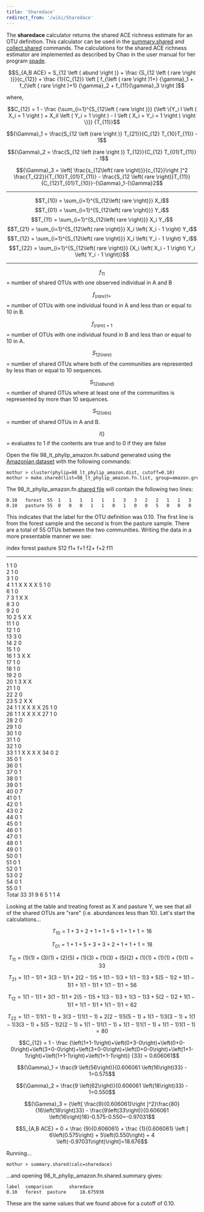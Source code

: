 ```yaml
---
title: 'Sharedace'
redirect_from: '/wiki/Sharedace'
---
```

The **sharedace** calculator returns the shared ACE
richness estimate for an OTU definition. This calculator can be used in
the [summary.shared](summary.shared) and
[collect.shared](collect.shared) commands. The calculations
for the shared ACE richness estimator are implemented as described by
Chao in the user manual for her program
[spade](https://chao.stat.nthu.edu.tw/SPADE_UserGuide.pdf).

$$S_{A,B ACE} = S_{12 \left ( abund \right )} + \frac {S_{12 \left ( rare \right )}}{c_{12}} + \frac {1}{C_{12}} \left [ f_{\left ( rare \right )1+} {\gamma}_1  + f_{\left ( rare \right )+1} {\gamma}_2 + f_{11}{\gamma}_3 \right ]$$

where,

$$C_{12} = 1 - \frac {\sum_{i=1}^{S_{12\left ( rare \right )}} {\left \{Y_i I \left ( X_i = 1 \right ) + X_iI \left ( Y_i = 1 \right ) - I \left ( X_i = Y_i = 1 \right ) \right \}}} {T_{11}}$$

$${\Gamma}_1 = \frac{S_{12 \left (rare \right )} T_{21}}{C_{12} T_{10}T_{11}} - 1$$

$${\Gamma}_2 = \frac{S_{12 \left (rare \right )} T_{12}}{C_{12} T_{01}T_{11}} - 1$$

$${\Gamma}_3 = \left[ \frac{s_{12\left( rare \right)}}{c_{12}}\right ]^2 \frac{T_{22}}{T_{10}T_{01}T_{11}} - \frac{S_{12 \left( rare \right)}T_{11}}{C_{12}T_{01}T_{10}}-{\Gamma}_1-{\Gamma}2$$

  ---------------------------------------------------------------------------------- -----------------------------------------------------------------------------------------------------------
  $$T_{10} = \sum_{i=1}^{S_{12\left( rare \right)}} X_i$$                              $$T_{01} = \sum_{i=1}^{S_{12\left( rare \right)}} Y_i$$
  $$T_{11} = \sum_{i=1}^{S_{12\left( rare \right)}} X_i Y_i$$                          $$T_{21} = \sum_{i=1}^{S_{12\left( rare \right)}} X_i \left( X_i - 1 \right) Y_i$$
  $$T_{12} = \sum_{i=1}^{S_{12\left( rare \right)}} X_i \left( Y_i - 1 \right) Y_i$$   $$T_{22} = \sum_{i=1}^{S_{12\left( rare \right)}} {X_i \left( X_i - 1 \right) Y_i \left( Y_i - 1 \right)}$$
  ---------------------------------------------------------------------------------- -----------------------------------------------------------------------------------------------------------

$$f_{11}$$ = number of shared OTUs with one observed individual in A and B

$$f_{\left(rare \right)1+}$$ = number of OTUs with one individual found in
A and less than or equal to 10 in B.

$$f_{\left(rare \right)+1}$$ = number of OTUs with one individual found in
B and less than or equal to 10 in A.

$$S_{12\left(rare\right)}$$ = number of shared OTUs where both of the
communities are represented by less than or equal to 10 sequences.

$$S_{12\left(abund\right)}$$ = number of shared OTUs where at least one of
the communities is represented by more than 10 sequences.

$$S_{12\left(obs\right)}$$ = number of shared OTUs in A and B.

$$I\left(\right)$$ = evaluates to 1 if the contents are true and to 0 if
they are false

Open the file 98\_lt\_phylip\_amazon.fn.sabund generated using the [
Amazonian dataset](https://mothur.s3.us-east-2.amazonaws.com/wiki/amazondata.zip) with the following
commands:

    mothur > cluster(phylip=98_lt_phylip_amazon.dist, cutoff=0.10)
    mothur > make.shared(list=98_lt_phylip_amazon.fn.list, group=amazon.groups, label=0.10)

The 98\_lt\_phylip\_amazon.fn.[shared file](shared_file) will
contain the following two lines:

    0.10   forest  55  1   1   1   1   1   1   3   3   2   2   1   1   3   2   1   1   1   1   2   1   1   2   5   1   1   1   1   2   1   1   1   1   1   0   0   0   0   0   0   0   0   0   0   0   0   0   0   0   0   0   0   0   0   0   0   
    0.10   pasture 55  0   0   0   1   1   0   1   0   0   5   0   0   0   0   0   2   0   0   0   3   0   0   2   1   0   1   0   0   0   0   0   0   1   2   1   1   1   1   1   7   1   1   2   1   1   1   1   1   1   1   1   1   2   1   1   

This indicates that the label for the OTU definition was 0.10. The first
line is from the forest sample and the second is from the pasture
sample. There are a total of 55 OTUs between the two communities.
Writing the data in a more presentable manner we see:

  index   forest   pasture   S12   f1+   f+1   f2+   f+2   f11
  ------- -------- --------- ----- ----- ----- ----- ----- -----
  1       1        0                                       
  2       1        0                                       
  3       1        0                                       
  4       1        1         X     X     X                 X
  5       1        0                                       
  6       1        0                                       
  7       3        1         X           X                 
  8       3        0                                       
  9       2        0                                       
  10      2        5         X                 X           
  11      1        0                                       
  12      1        0                                       
  13      3        0                                       
  14      2        0                                       
  15      1        0                                       
  16      1        3         X     X                       
  17      1        0                                       
  18      1        0                                       
  19      2        0                                       
  20      1        3         X     X                       
  21      1        0                                       
  22      2        0                                       
  23      5        2         X                       X     
  24      1        1         X     X     X                 X
  25      1        0                                       
  26      1        1         X     X     X                 X
  27      1        0                                       
  28      2        0                                       
  29      1        0                                       
  30      1        0                                       
  31      1        0                                       
  32      1        0                                       
  33      1        1         X     X     X                 X
  34      0        2                                       
  35      0        1                                       
  36      0        1                                       
  37      0        1                                       
  38      0        1                                       
  39      0        1                                       
  40      0        7                                       
  41      0        1                                       
  42      0        1                                       
  43      0        2                                       
  44      0        1                                       
  45      0        1                                       
  46      0        1                                       
  47      0        1                                       
  48      0        1                                       
  49      0        1                                       
  50      0        1                                       
  51      0        1                                       
  52      0        1                                       
  53      0        2                                       
  54      0        1                                       
  55      0        1                                       
  Total   33       31        9     6     5     1     1     4

Looking at the table and treating forest as X and pasture Y, we see that
all of the shared OTUs are \"rare\" (i.e. abundances less than 10).
Let\'s start the calculations\...

$$T_{10} = 1+3+2+1+1+5+1+1+1=16$$

$$T_{01} = 1+1+5+3+3+2+1+1+1=18$$

$$T_{11} = \left(1\right)\left(1\right)+\left(3\right)\left(1\right)+\left(2\right)\left(5\right)+\left(1\right)\left(3\right)+\left(1\right)\left(3\right)+\left(5\right)\left(2\right)+\left(1\right)\left(1\right)+\left(1\right)\left(1\right)+\left(1\right)\left(1\right)=33$$

$$T_{21} =1\left(1-1\right)1+3\left(3-1\right)1+2\left(2-1\right)5+1\left(1-1\right)3+1\left(1-1\right)3+5\left(5-1\right)2+1\left(1-1\right)1+1\left(1-1\right)1+1\left(1-1\right)1 = 56$$

$$T_{12} =1\left(1-1\right)1+3\left(1-1\right)1+2\left(5-1\right)5+1\left(3-1\right)3+1\left(3-1\right)3+5\left(2-1\right)2+1\left(1-1\right)1+1\left(1-1\right)1+1\left(1-1\right)1 = 62$$

$$T_{22} =1\left(1-1\right) 1\left(1-1\right)+3\left(3-1\right) 1\left(1-1\right)+2\left(2-1\right) 5\left(5-1\right)+1\left(1-1\right) 3\left(3-1\right)+1\left(1-1\right) 3\left(3-1\right)+5\left(5-1\right) 2\left(2-1\right)+1\left(1-1\right) 1\left(1-1\right)+1\left(1-1\right) 1\left(1-1\right)+1\left(1-1\right) 1\left(1-1\right)=80$$

$$C_{12} = 1 - \frac {\left(1+1-1\right)+\left(0+3-0\right)+\left(0+0-0\right)+\left(3+0-0\right)+\left(3+0-0\right)+\left(0+0-0\right)+\left(1+1-1\right)+\left(1+1-1\right)+\left(1+1-1\right)} {33} = 0.606061$$

$${\Gamma}_1 = \frac{9 \left(56\right)}{0.606061 \left(16\right)33} - 1=0.575$$

$${\Gamma}_2 = \frac{9 \left(62\right)}{0.606061 \left(18\right)33} - 1=0.550$$

$${\Gamma}_3 = {\left[ \frac{9}{0.606061}\right ]^2}\frac{80}{16\left(18\right)33} - \frac{9\left(33\right)}{0.606061 \left(16\right)18}-0.575-0.550=-0.97031$$

$$S_{A,B ACE} = 0 + \frac {9}{0.606061} + \frac {1}{0.606061} \left [ 6\left(0.575\right)  + 5\left(0.550\right) + 4 \left(-0.97031\right)\right]=18.676$$

Running\...

    mothur > summary.shared(calc=sharedace)

\...and opening 98\_lt\_phylip\_amazon.fn.shared.summary gives:

    label  comparison      sharedace
    0.10   forest  pasture     18.675936

These are the same values that we found above for a cutoff of 0.10.
